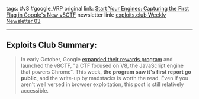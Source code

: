 tags: #v8 #google_VRP
original link:  [Start Your Engines: Capturing the First Flag in Google's New v8CTF](https://www.madstacks.dev/posts/Start-Your-Engines-Capturing-the-First-Flag-in-Google's-New-v8CTF/?ref=blog.exploits.club)
newsletter link: [exploits.club Weekly Newsletter 03](https://blog.exploits.club/exploits-club-weekly-newsletter-03/)

---
## Exploits Club Summary:
> In early October, Google [expanded their rewards program](https://security.googleblog.com/2023/10/expanding-our-exploit-reward-program-to.html?ref=blog.exploits.club) and launched the v8CTF, "a CTF focused on V8, the JavaScript engine that powers Chrome". This week, **the program saw it's first report go public**, and the write-up by madstacks is worth the read. Even if you aren't well versed in browser exploitation, this post is still relatively accessible.